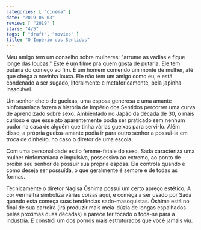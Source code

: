 ```yaml
---
categories: [ "cinema" ]
date: "2019-06-03"
review: [ "2019" ]
stars: "4/5"
tags: [ "draft", "movies" ]
title: "O Império dos Sentidos"
---
```

Meu amigo tem um conselho sobre mulheres: "arrume as vadias e fique longe
das loucas." Este é um filme pra quem gosta de putaria. Ele tem putaria
do começo ao fim. É um homem comendo um monte de mulher, até que chega
a novinha louca. Ele não tem um amigo como eu, e está condenado a ser
sugado, literalmente e metaforicamente, pela japinha insaciável.

Um senhor cheio de gueixas, uma esposa generosa e uma amante ninfomaníaca
fazem a história de Império dos Sentidos percorrer uma curva de
aprendizado sobre sexo. Ambientado no Japão da década de 30, o mais
curioso é que esse ato aparentemente podia ser praticado sem nenhum
pudor na casa de alguém que tinha várias gueixas para servi-lo. Além
disso, a própria gueixa-amante podia ir para outro senhor a possui-la
em troca de dinheiro, no caso o diretor de uma escola.

Com uma personalidade estilo femme-fatale do sexo, Sada caracteriza uma
mulher ninfomaníaca e impulsiva, possessiva ao extremo, ao ponto de
proibir seu senhor de possuir sua própria esposa. Ela controla quando
e como deseja ser possuída, o que geralmente é sempre e de todas as
formas.

Tecnicamente o diretor Nagisa Ôshima possui um certo apreço estético,
A cor vermelha simboliza várias coisas aqui, e começa a ser usado
por Sada quando esta começa suas tendências sado-masoquistas. Ôshima
está no final de sua carreira (irá produzir mais meia-dúzia de longas
espalhados pelas próximas duas décadas) e parece ter tocado o foda-se
para a indústria. E constrói um dos pornôs mais estruturados que
você jamais viu.


